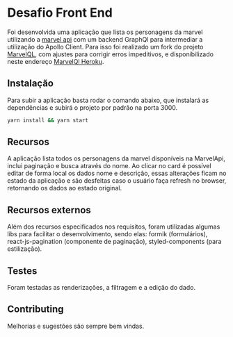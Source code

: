 # Desafio Front End

Foi desenvolvida uma aplicação que lista os personagens da marvel utilizando a [marvel api](https://developer.marvel.com/) com um backend GraphQl para intermediar a utilização do Apollo Client. Para isso foi realizado um fork do projeto [MarvelQL](https://github.com/Novvum/MarvelQL), com ajustes para corrigir erros impeditivos, e disponibilizado neste endereço [MarvelQl Heroku](https://marvelql.herokuapp.com/).


## Instalação

Para subir a aplicação basta rodar o comando abaixo, que instalará as dependências e subirá o projeto por padrão na porta 3000.

```bash
yarn install && yarn start
```

## Recursos

A aplicação lista todos os personagens da marvel disponíveis na MarvelApi, inclui paginação e busca através do nome. Ao clicar no card é possível editar de forma local os dados nome e descrição, essas alterações ficam no estado da aplicação e são desfeitas caso o usuário faça refresh no browser, retornando os dados ao estado original.

## Recursos externos

Além dos recursos especificados nos requisitos, foram utilizadas algumas libs para facilitar o desenvolvimento, sendo elas: formik (formulários), react-js-pagination (componente de paginação), styled-components (para estilização).

## Testes

Foram testadas as renderizações, a filtragem e a edição do dado.

## Contributing
Melhorias e sugestões são sempre bem vindas.